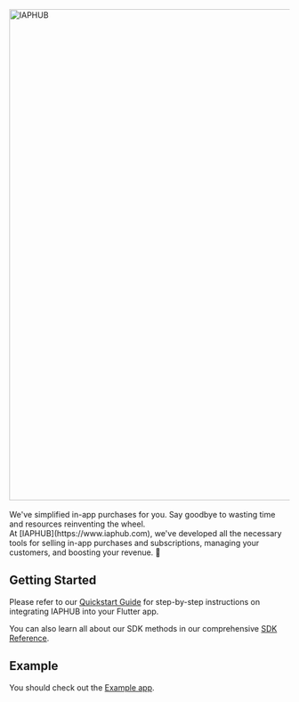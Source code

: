 <a href="https://www.iaphub.com" title="IAPHUB">
  <img width=882px src="https://www.iaphub.com/img/github/github-flutter-ad.png" alt="IAPHUB">
</a>
<br/>
<br/>
We've simplified in-app purchases for you. Say goodbye to wasting time and resources reinventing the wheel.<br/>
At [IAPHUB](https://www.iaphub.com), we've developed all the necessary tools for selling in-app purchases and subscriptions, managing your customers, and boosting your revenue. 🚀
<br/>

## Getting Started

Please refer to our [Quickstart Guide](https://www.iaphub.com/docs/getting-started/?sdk=flutter) for step-by-step instructions on integrating IAPHUB into your Flutter app.

You can also learn all about our SDK methods in our comprehensive [SDK Reference](https://www.iaphub.com/docs/sdk-reference/?sdk=flutter).

## Example

You should check out the [Example app](https://github.com/iaphub/flutter-iaphub/tree/master/example).
